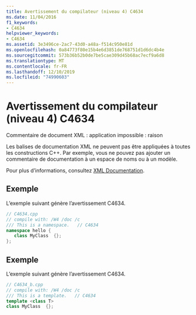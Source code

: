 ```yaml
---
title: Avertissement du compilateur (niveau 4) C4634
ms.date: 11/04/2016
f1_keywords:
- C4634
helpviewer_keywords:
- C4634
ms.assetid: 3e3496ce-2ac7-43d0-a48a-f514c950e81d
ms.openlocfilehash: 0a84773f80e15b4e6d3851de768751d1d6dc4b4e
ms.sourcegitcommit: 573b36b52b0de7be5cae309d45b68ac7ecf9a6d8
ms.translationtype: MT
ms.contentlocale: fr-FR
ms.lasthandoff: 12/10/2019
ms.locfileid: "74990603"
---
```

# <a name="compiler-warning-level-4-c4634"></a>Avertissement du compilateur (niveau 4) C4634

Commentaire de document XML : application impossible : raison

Les balises de documentation XML ne peuvent pas être appliquées à toutes les constructions C++.  Par exemple, vous ne pouvez pas ajouter un commentaire de documentation à un espace de noms ou à un modèle.

Pour plus d’informations, consultez [XML Documentation](../../build/reference/xml-documentation-visual-cpp.md).

## <a name="example"></a>Exemple

L’exemple suivant génère l’avertissement C4634.

```cpp
// C4634.cpp
// compile with: /W4 /doc /c
/// This is a namespace.   // C4634
namespace hello {
   class MyClass  {};
};
```

## <a name="example"></a>Exemple

L’exemple suivant génère l’avertissement C4634.

```cpp
// C4634_b.cpp
// compile with: /W4 /doc /c
/// This is a template.   // C4634
template <class T>
class MyClass  {};
```
